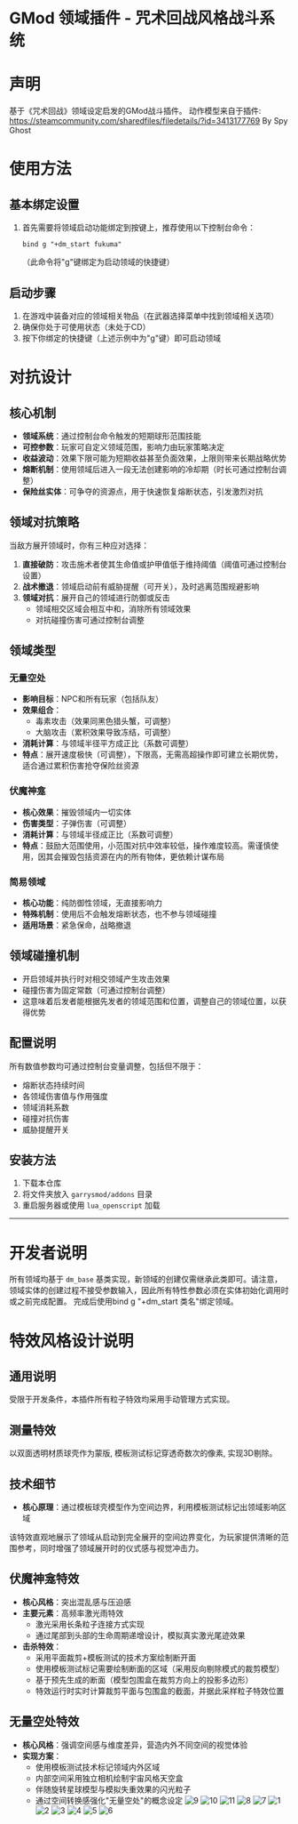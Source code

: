 # GMod 领域插件 - 咒术回战风格战斗系统

# 声明

基于《咒术回战》领域设定启发的GMod战斗插件。
动作模型来自于插件: https://steamcommunity.com/sharedfiles/filedetails/?id=3413177769
By Spy Ghost

# 使用方法

## 基本绑定设置

1. 首先需要将领域启动功能绑定到按键上，推荐使用以下控制台命令：
   ```
   bind g "+dm_start fukuma"
   ```
   （此命令将"g"键绑定为启动领域的快捷键）

## 启动步骤

1. 在游戏中装备对应的领域相关物品（在武器选择菜单中找到领域相关选项）
2. 确保你处于可使用状态（未处于CD）
3. 按下你绑定的快捷键（上述示例中为"g"键）即可启动领域


# 对抗设计

## 核心机制

- **领域系统**：通过控制台命令触发的短期球形范围技能
- **可控参数**：玩家可自定义领域范围，影响力由玩家策略决定
- **收益波动**：效果下限可能为短期收益甚至负面效果，上限则带来长期战略优势
- **熔断机制**：使用领域后进入一段无法创建影响的冷却期（时长可通过控制台调整）
- **保险丝实体**：可争夺的资源点，用于快速恢复熔断状态，引发激烈对抗

## 领域对抗策略

当敌方展开领域时，你有三种应对选择：

1. **直接破防**：攻击施术者使其生命值或护甲值低于维持阈值（阈值可通过控制台设置）
2. **战术撤退**：领域启动前有威胁提醒（可开关），及时逃离范围规避影响
3. **领域对抗**：展开自己的领域进行防御或反击
   - 领域相交区域会相互中和，消除所有领域效果
   - 对抗碰撞伤害可通过控制台调整

## 领域类型

### 无量空处
- **影响目标**：NPC和所有玩家（包括队友）
- **效果组合**：
  - 毒素攻击（效果同黑色猎头蟹，可调整）
  - 大脑攻击（累积效果导致冻结，可调整）
- **消耗计算**：与领域半径平方成正比（系数可调整）
- **特点**：展开速度极快（可调整），下限高，无需高超操作即可建立长期优势，适合通过累积伤害抢夺保险丝资源

### 伏魔神龛
- **核心效果**：摧毁领域内一切实体
- **伤害类型**：子弹伤害（可调整）
- **消耗计算**：与领域半径成正比（系数可调整）
- **特点**：鼓励大范围使用，小范围对抗中效率较低，操作难度较高。需谨慎使用，因其会摧毁包括资源在内的所有物体，更依赖计谋布局

### 简易领域
- **核心功能**：纯防御性领域，无直接影响力
- **特殊机制**：使用后不会触发熔断状态，也不参与领域碰撞
- **适用场景**：紧急保命，战略撤退

## 领域碰撞机制

- 开启领域并执行时对相交领域产生攻击效果
- 碰撞伤害为固定常数（可通过控制台调整）
- 这意味着后发者能根据先发者的领域范围和位置，调整自己的领域位置，以获得优势

## 配置说明

所有数值参数均可通过控制台变量调整，包括但不限于：
- 熔断状态持续时间
- 各领域伤害值与作用强度
- 领域消耗系数
- 碰撞对抗伤害
- 威胁提醒开关

## 安装方法

1. 下载本仓库
2. 将文件夹放入 `garrysmod/addons` 目录
3. 重启服务器或使用 `lua_openscript` 加载

---



# 开发者说明

所有领域均基于 `dm_base` 基类实现，新领域的创建仅需继承此类即可。请注意，领域实体的创建过程不接受参数输入，因此所有特性参数必须在实体初始化调用时或之前完成配置。
完成后使用bind g "+dm_start 类名"绑定领域。

# 特效风格设计说明

## 通用说明
受限于开发条件，本插件所有粒子特效均采用手动管理方式实现。

## 测量特效
以双面透明材质球壳作为蒙版, 模板测试标记穿透奇数次的像素, 实现3D剔除。

## 技术细节
- **核心原理**：通过模板球壳模型作为空间边界，利用模板测试标记出领域影响区域


该特效直观地展示了领域从启动到完全展开的空间边界变化，为玩家提供清晰的范围参考，同时增强了领域展开时的仪式感与视觉冲击力。

## 伏魔神龛特效
- **核心风格**：突出混乱感与压迫感
- **主要元素**：高频率激光雨特效
  - 激光采用长条粒子连接方式实现
  - 通过尾部到头部的生命周期递增设计，模拟真实激光尾迹效果
- **击杀特效**：
  - 采用平面裁剪+模板测试的技术方案绘制断开面
  - 使用模板测试标记需要绘制断面的区域（采用反向剔除模式的裁剪模型）
  - 基于预先生成的断面（模型包围盒在裁剪方向上的投影多边形）
  - 特效运行时实时计算裁剪平面与包围盒的截面，并据此采样粒子特效位置

## 无量空处特效
- **核心风格**：强调空间感与维度差异，营造内外不同空间的视觉体验
- **实现方案**：
  - 使用模板测试技术标记领域内外区域
  - 内部空间采用独立相机绘制宇宙风格天空盒
  - 伴随旋转星球模型与模拟失重效果的闪光粒子
  - 通过空间转换感强化"无量空处"的概念设定
![9](img9.gif)
![10](img10.gif)
![11](img11.gif)
![8](img8.jpg)
![7](img7.jpg)
![1](img1.jpg)
![2](img2.jpg)
![3](img3.jpg)
![4](img4.jpg)
![5](img5.jpg)
![6](img6.jpg)
